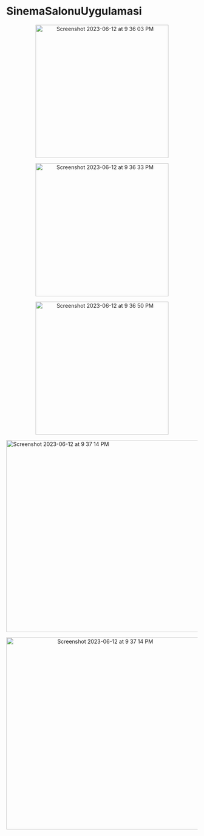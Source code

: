 # SinemaSalonuUygulamasi

<p align="center">
  <img width="350" alt="Screenshot 2023-06-12 at 9 36 03 PM" src="https://github.com/sevketugurel/SinemaSalonuUygulamasi/assets/118289177/38318a33-a0b9-4191-b2fa-45100966c9aa">
</p>

<p align="center"> 
  <img width="350" alt="Screenshot 2023-06-12 at 9 36 33 PM" src="https://github.com/sevketugurel/SinemaSalonuUygulamasi/assets/118289177/f88ffdcd-9598-4b28-afdb-0771616c0260">
</p>


<p align="center"> 
  <img width="350" alt="Screenshot 2023-06-12 at 9 36 50 PM" src="https://github.com/sevketugurel/SinemaSalonuUygulamasi/assets/118289177/d2c7479b-b94d-4bda-8bc5-4e6a04832a85">

</p> 
<img width="505" alt="Screenshot 2023-06-12 at 9 37 14 PM" src="https://github.com/sevketugurel/SinemaSalonuUygulamasi/assets/118289177/455ca6a5-9f01-4948-9fca-5bcbbac5dfc9">

<p align="center"> <img width="505" alt="Screenshot 2023-06-12 at 9 37 14 PM" src="https://github.com/sevketugurel/SinemaSalonuUygulamasi/assets/118289177/455ca6a5-9f01-4948-9fca-5bcbbac5dfc9">
 </p>
